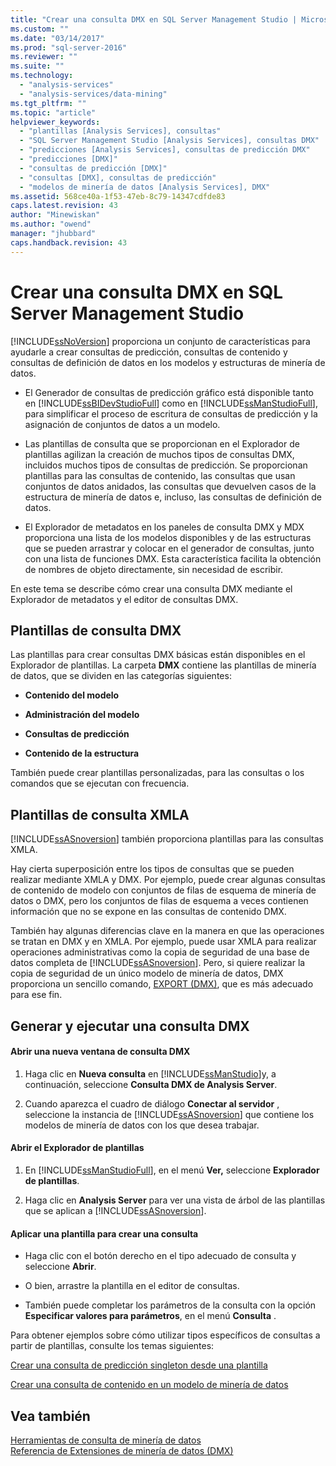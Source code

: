 ```yaml
---
title: "Crear una consulta DMX en SQL Server Management Studio | Microsoft Docs"
ms.custom: ""
ms.date: "03/14/2017"
ms.prod: "sql-server-2016"
ms.reviewer: ""
ms.suite: ""
ms.technology: 
  - "analysis-services"
  - "analysis-services/data-mining"
ms.tgt_pltfrm: ""
ms.topic: "article"
helpviewer_keywords: 
  - "plantillas [Analysis Services], consultas"
  - "SQL Server Management Studio [Analysis Services], consultas DMX"
  - "predicciones [Analysis Services], consultas de predicción DMX"
  - "predicciones [DMX]"
  - "consultas de predicción [DMX]"
  - "consultas [DMX], consultas de predicción"
  - "modelos de minería de datos [Analysis Services], DMX"
ms.assetid: 568ce40a-1f53-47eb-8c79-14347cdfde83
caps.latest.revision: 43
author: "Minewiskan"
ms.author: "owend"
manager: "jhubbard"
caps.handback.revision: 43
---
```

# Crear una consulta DMX en SQL Server Management Studio
  [!INCLUDE[ssNoVersion](../../includes/ssnoversion-md.md)] proporciona un conjunto de características para ayudarle a crear consultas de predicción, consultas de contenido y consultas de definición de datos en los modelos y estructuras de minería de datos.  
  
-   El Generador de consultas de predicción gráfico está disponible tanto en [!INCLUDE[ssBIDevStudioFull](../../includes/ssbidevstudiofull-md.md)] como en [!INCLUDE[ssManStudioFull](../../includes/ssmanstudiofull-md.md)], para simplificar el proceso de escritura de consultas de predicción y la asignación de conjuntos de datos a un modelo.  
  
-   Las plantillas de consulta que se proporcionan en el Explorador de plantillas agilizan la creación de muchos tipos de consultas DMX, incluidos muchos tipos de consultas de predicción. Se proporcionan plantillas para las consultas de contenido, las consultas que usan conjuntos de datos anidados, las consultas que devuelven casos de la estructura de minería de datos e, incluso, las consultas de definición de datos.  
  
-   El Explorador de metadatos en los paneles de consulta DMX y MDX proporciona una lista de los modelos disponibles y de las estructuras que se pueden arrastrar y colocar en el generador de consultas, junto con una lista de funciones DMX. Esta característica facilita la obtención de nombres de objeto directamente, sin necesidad de escribir.  
  
 En este tema se describe cómo crear una consulta DMX mediante el Explorador de metadatos y el editor de consultas DMX.  
  
##  <a name="BKMK_Templates"></a> Plantillas de consulta DMX  
 Las plantillas para crear consultas DMX básicas están disponibles en el Explorador de plantillas. La carpeta **DMX** contiene las plantillas de minería de datos, que se dividen en las categorías siguientes:  
  
-   **Contenido del modelo**  
  
-   **Administración del modelo**  
  
-   **Consultas de predicción**  
  
-   **Contenido de la estructura**  
  
 También puede crear plantillas personalizadas, para las consultas o los comandos que se ejecutan con frecuencia.  
  
## Plantillas de consulta XMLA  
 [!INCLUDE[ssASnoversion](../../includes/ssasnoversion-md.md)] también proporciona plantillas para las consultas XMLA.  
  
 Hay cierta superposición entre los tipos de consultas que se pueden realizar mediante XMLA y DMX. Por ejemplo, puede crear algunas consultas de contenido de modelo con conjuntos de filas de esquema de minería de datos o DMX, pero los conjuntos de filas de esquema a veces contienen información que no se expone en las consultas de contenido DMX.  
  
 También hay algunas diferencias clave en la manera en que las operaciones se tratan en DMX y en XMLA. Por ejemplo, puede usar XMLA para realizar operaciones administrativas como la copia de seguridad de una base de datos completa de [!INCLUDE[ssASnoversion](../../includes/ssasnoversion-md.md)]. Pero, si quiere realizar la copia de seguridad de un único modelo de minería de datos, DMX proporciona un sencillo comando, [EXPORT &#40;DMX&#41;](../../dmx/export-dmx.md), que es más adecuado para ese fin.  
  
##  <a name="BKMK_Building_Queries"></a> Generar y ejecutar una consulta DMX  
  
#### Abrir una nueva ventana de consulta DMX  
  
1.  Haga clic en **Nueva consulta** en [!INCLUDE[ssManStudio](../../includes/ssmanstudio-md.md)]y, a continuación, seleccione **Consulta DMX de Analysis Server**.  
  
2.  Cuando aparezca el cuadro de diálogo **Conectar al servidor** , seleccione la instancia de [!INCLUDE[ssASnoversion](../../includes/ssasnoversion-md.md)] que contiene los modelos de minería de datos con los que desea trabajar.  
  
#### Abrir el Explorador de plantillas  
  
1.  En [!INCLUDE[ssManStudioFull](../../includes/ssmanstudiofull-md.md)], en el menú **Ver,** seleccione **Explorador de plantillas**.  
  
2.  Haga clic en **Analysis Server** para ver una vista de árbol de las plantillas que se aplican a [!INCLUDE[ssASnoversion](../../includes/ssasnoversion-md.md)].  
  
#### Aplicar una plantilla para crear una consulta  
  
-   Haga clic con el botón derecho en el tipo adecuado de consulta y seleccione **Abrir**.  
  
-   O bien, arrastre la plantilla en el editor de consultas.  
  
-   También puede completar los parámetros de la consulta con la opción **Especificar valores para parámetros**, en el menú **Consulta** .  
  
 Para obtener ejemplos sobre cómo utilizar tipos específicos de consultas a partir de plantillas, consulte los temas siguientes:  
  
 [Crear una consulta de predicción singleton desde una plantilla](../../analysis-services/data-mining/create-a-singleton-prediction-query-from-a-template.md)  
  
 [Crear una consulta de contenido en un modelo de minería de datos](../../analysis-services/data-mining/create-a-content-query-on-a-mining-model.md)  
  
## Vea también  
 [Herramientas de consulta de minería de datos](../../analysis-services/data-mining/data-mining-query-tools.md)   
 [Referencia de Extensiones de minería de datos &#40;DMX&#41;](../../dmx/data-mining-extensions-dmx-reference.md)  
  
  